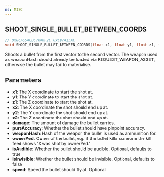```yaml
---
ns: MISC
---
```

## SHOOT_SINGLE_BULLET_BETWEEN_COORDS

```c
// 0x867654CBC7606F2C 0xCB7415AC
void SHOOT_SINGLE_BULLET_BETWEEN_COORDS(float x1, float y1, float z1, float x2, float y2, float z2, int damage, BOOL pureAccuracy, Hash weaponHash, Ped ownerPed, BOOL isAudible, BOOL isInvisible, float speed);
```

Shoots a bullet from the first vector to the second vector. The weapon used as weaponHash should already be loaded via REQUEST_WEAPON_ASSET, otherwise the bullet may fail to materialise.

## Parameters
* **x1**: The X coordinate to start the shot at.
* **y1**: The Y coordinate to start the shot at.
* **z1**: The Z coordinate to start the shot at.
* **x2**: The X coordinate the shot should end up at.
* **y2**: The Y coordinate the shot should end up at.
* **z2**: The Z coordinate the shot should end up at.
* **damage**: The amount of damage the bullet carries.
* **pureAccuracy**: Whether the bullet should have pinpoint accuracy.
* **weaponHash**: Hash of the weapon the bullet is used as ammunition for.
* **ownerPed**: Owner of the bullet, e.g. if the bullet kills someone the kill feed shows 'X was shot by ownerPed.'
* **isAudible**: Whether the bullet should be audible. Optional, defaults to true
* **isInvisible**: Whether the bullet should be invisible. Optional, defaults to false
* **speed**: Speed the bullet should fly at. Optional


